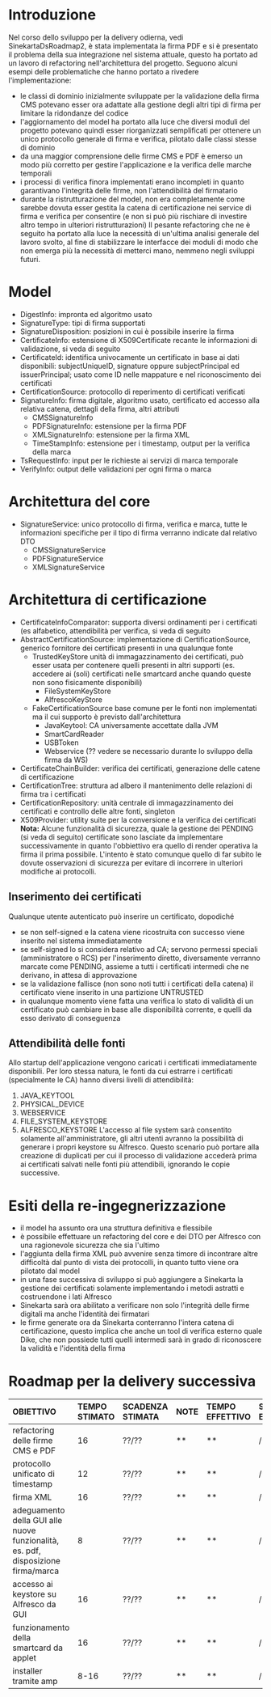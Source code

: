 # Introduzione #

Nel corso dello sviluppo per la delivery odierna, vedi SinekartaDsRoadmap2, è stata implementata la firma PDF e si è presentato il problema della sua integrazione nel sistema attuale, questo ha portato ad un lavoro di refactoring nell'architettura del progetto.
Seguono alcuni esempi delle problematiche che hanno portato a rivedere l'implementazione:
  * le classi di dominio inizialmente sviluppate per la validazione della firma CMS potevano esser ora adattate alla gestione degli altri tipi di firma per limitare la ridondanze del codice
  * l'aggiornamento del model ha portato alla luce che diversi moduli del progetto potevano quindi esser riorganizzati semplificati per ottenere un unico protocollo generale di firma e verifica, pilotato dalle classi stesse di dominio
  * da una maggior comprensione delle firme CMS e PDF è emerso un modo più corretto per gestire l'applicazione e la verifica delle marche temporali
  * i processi di verifica finora implementati erano incompleti in quanto garantivano l'integrità delle firme, non l'attendibilità del firmatario
  * durante la ristrutturazione del model, non era completamente come sarebbe dovuta esser gestita la catena di certificazione nei service di firma e verifica per consentire (e non si può più rischiare di investire altro tempo in ulteriori ristrutturazioni)
Il pesante refactoring che ne è seguito ha portato alla luce la necessità di un'ultima analisi generale del lavoro svolto, al fine di stabilizzare le interfacce dei moduli di modo che non emerga più la necessità di metterci mano, nemmeno negli sviluppi futuri.


# Model #
  * DigestInfo: impronta ed algoritmo usato
  * SignatureType: tipi di firma supportati
  * SignatureDisposition: posizioni in cui è possibile inserire la firma
  * CertificateInfo: estensione di X509Certificate recante le informazioni di validazione, si veda di seguito
  * CertificateId: identifica univocamente un certificato in base ai dati disponibili: subjectUniqueID, signature oppure subjectPrincipal ed issuerPrincipal; usato come ID nelle mappature e nel riconoscimento dei certificati
  * CertificationSource: protocollo di reperimento di certificati verificati
  * SignatureInfo: firma digitale, algoritmo usato, certificato ed accesso alla relativa catena, dettagli della firma, altri attributi
    * CMSSignatureInfo
    * PDFSignatureInfo: estensione per la firma PDF
    * XMLSignatureInfo: estensione per la firma XML
    * TimeStampInfo: estensione per i timestamp, output per la verifica della marca
  * TsRequestInfo: input per le richieste ai servizi di marca temporale
  * VerifyInfo: output delle validazioni per ogni firma o marca


# Architettura del core #

  * SignatureService: unico protocollo di firma, verifica e marca, tutte le informazioni specifiche per il tipo di firma verranno indicate dal relativo DTO
    * CMSSignatureService
    * PDFSignatureService
    * XMLSignatureService

# Architettura di certificazione #
  * CertificateInfoComparator: supporta diversi ordinamenti per i certificati (es alfabetico, attendibilità per verifica, si veda di seguito
  * AbstractCertificationSource: implementazione di CertificationSource, generico fornitore dei certificati presenti in una qualunque fonte
    * TrustedKeyStore unità di immagazzinamento dei certificati, può esser usata per contenere quelli presenti in altri supporti (es. accedere ai (soli) certificati nelle smartcard anche quando queste non sono fisicamente disponibili)
      * FileSystemKeyStore
      * AlfrescoKeyStore
    * FakeCertificationSource base comune per le fonti non implementati ma il cui supporto è previsto dall'architettura
      * JavaKeytool: CA universamente accettate dalla JVM
      * SmartCardReader
      * USBToken
      * Webservice (?? vedere se necessario durante lo sviluppo della firma da WS)
  * CertificateChainBuilder: verifica dei certificati, generazione delle catene di certificazione
  * CertificationTree: struttura ad albero il mantenimento delle relazioni di firma tra i certificati
  * CertificationRepository: unità centrale di immagazzinamento dei certificati e controllo delle altre fonti, singleton
  * X509Provider: utility suite per la conversione e la verifica dei certificati
<b>Nota:</b> Alcune funzionalità di sicurezza, quale la gestione dei PENDING (si veda di seguito) certificate sono lasciate da implementare successivamente in quanto l'obbiettivo era quello di render operativa la firma il prima possibile.
L'intento è stato comunque quello di far subito le dovute osservazioni di sicurezza per evitare di incorrere in ulteriori modifiche ai protocolli.

## Inserimento dei certificati ##
Qualunque utente autenticato può inserire un certificato, dopodiché
  * se non self-signed e la catena viene ricostruita con successo viene inserito nel sistema immediatamente
  * se self-signed lo si considera relativo ad CA; servono permessi speciali (amministratore o RCS) per l'inserimento diretto, diversamente verranno marcate come PENDING, assieme a tutti i certificati intermedi che ne derivano, in attesa di approvazione
  * se la validazione fallisce (non sono noti tutti i certificati della catena) il certificato viene inserito in una partizione UNTRUSTED
  * in qualunque momento viene fatta una verifica lo stato di validità di un certificato può cambiare in base alle disponibilità corrente, e quelli da esso derivato di conseguenza

## Attendibilità delle fonti ##
Allo startup dell'applicazione vengono caricati i certificati immediatamente disponibili. Per loro stessa natura, le fonti da cui estrarre i certificati (specialmente le CA) hanno diversi livelli di attendibilità:
  1. JAVA\_KEYTOOL
  1. PHYSICAL\_DEVICE
  1. WEBSERVICE
  1. FILE\_SYSTEM\_KEYSTORE
  1. ALFRESCO\_KEYSTORE
L'accesso al file system sarà consentito solamente all'amministratore, gli altri utenti avranno la possibilità di generare i propri keystore su Alfresco.
Questo scenario può portare alla creazione di duplicati per cui il processo di validazione accederà prima ai certificati salvati nelle fonti più attendibili, ignorando le copie successive.


# Esiti della re-ingegnerizzazione #
  * il model ha assunto ora una struttura definitiva e flessibile
  * è possibile effettuare un refactoring del core e dei DTO per Alfresco con una ragionevole sicurezza che sia l'ultimo
  * l'aggiunta della firma XML può avvenire senza timore di incontrare altre difficoltà dal punto di vista dei protocolli, in quanto tutto viene ora pilotato dal model
  * in una fase successiva di sviluppo si può aggiungere a Sinekarta la gestione dei certificati solamente implementando i metodi astratti e costruendone i lati Alfresco
  * Sinekarta sarà ora abilitato a verificare non solo l'integrità delle firme digitali ma anche l'identità dei firmatari
  * le firme generate ora da Sinekarta conterranno l'intera catena di certificazione, questo implica che anche un tool di verifica esterno quale Dike, che non possiede tutti quelli intermedi sarà in grado di riconoscere la validità e l'identità della firma


# Roadmap per la delivery successiva #
|**OBIETTIVO**|**TEMPO STIMATO**|**SCADENZA STIMATA**|**NOTE**|**TEMPO EFFETTIVO**|**SCADENZA EFFETTIVA**|
|:------------|:----------------|:-------------------|:-------|:------------------|:---------------------|
|refactoring delle firme CMS e PDF|16|??/??|**|**|/ |
|protocollo unificato di timestamp|12|??/??|**|**|/ |
|firma XML|16|??/??|**|**|/ |
|adeguamento della GUI alle nuove funzionalità, es. pdf, disposizione firma/marca|8 |??/??|**|**|/ |
|accesso ai keystore su Alfresco da GUI|16|??/??|**|**|/ |
|funzionamento della smartcard da applet|16|??/??|**|**|/ |
|installer tramite amp|8-16|??/??|**|**|/ |